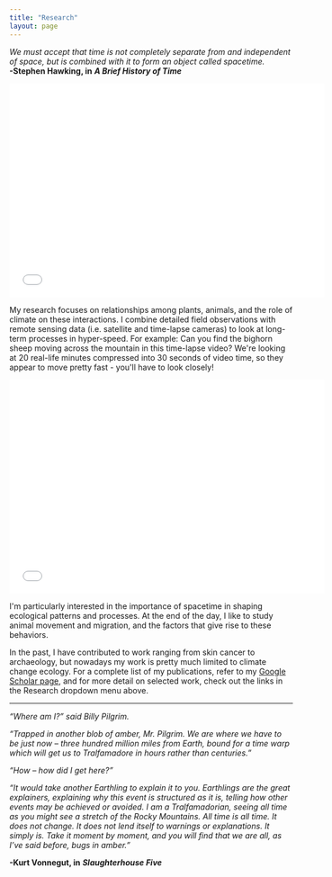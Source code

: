 ```yaml
---
title: "Research"
layout: page
---
```

  
*We must accept that time is not completely separate from and independent of space, but is combined with it to form an object called spacetime.*  
**-Stephen Hawking, in** ***A Brief History of Time***

<iframe width="560" height="380" src="/mov/TentMotion.mp4" frameborder="0" allowfullscreen></iframe>

My research focuses on relationships among plants, animals, and the role of climate on these interactions. I combine detailed field observations with remote sensing data (i.e. satellite and time-lapse cameras) to look at long-term processes in hyper-speed. For example: Can you find the bighorn sheep moving across the mountain in this time-lapse video? We're looking at 20 real-life minutes compressed into 30 seconds of video time, so they appear to move pretty fast - you'll have to look closely!

<iframe width="560" height="380" src="/mov/BighornMvmt.mp4" frameborder="0" allowfullscreen></iframe>


I'm particularly interested in the importance of spacetime in shaping ecological patterns and processes. At the end of the day, I like to study animal movement and migration, and the factors that give rise to these behaviors.

In the past, I have contributed to work ranging from skin cancer to archaeology, but nowadays my work is pretty much limited to climate change ecology. For a complete list of my publications, refer to my [Google Scholar page](https://scholar.google.com/citations?hl=en&user=R2rrihIAAAAJ&view_op=list_works&sortby=pubdate), and for more detail on selected work, check out the links in the Research dropdown menu above.

***

*“Where am I?” said Billy Pilgrim.*  
  
*“Trapped in another blob of amber, Mr. Pilgrim. We are where we have to be just now – three hundred million miles from Earth, bound for a time warp which will get us to Tralfamadore in hours rather than centuries.”*  
  
*“How – how did I get here?”*  
  
*“It would take another Earthling to explain it to you. Earthlings are the great explainers, explaining why this event is structured as it is, telling how other events may be achieved or avoided. I am a Tralfamadorian, seeing all time as you might see a stretch of the Rocky Mountains. All time is all time. It does not change. It does not lend itself to warnings or explanations. It simply is. Take it moment by moment, and you will find that we are all, as I’ve said before, bugs in amber.”*  
  
**-Kurt Vonnegut, in** ***Slaughterhouse Five***
